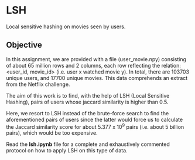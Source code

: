 # LSH
Local sensitive hashing on movies seen by users.

## Objective
In this assignment, we are provided with a file (user_movie.npy) consisting of about 65 million rows and 2 columns, each row reflecting the relation: <user_id, movie_id> (i.e. user x watched movie y). In total, there are 103703 unique users, and 17700 unique movies. This data comprehends an extract from the Netflix challenge. 

The aim of this work is to find, with the help of LSH (Local Sensitive Hashing), pairs of users whose jaccard similarity is higher than 0.5.

Here, we resort to LSH instead of the brute-force search to find the aforementioned pairs of users since the latter would force us to calculate the Jaccard similarity score for about 5.377 x 10<sup>9</sup> pairs (i.e. about 5 billion pairs), which would be too expensive.

Read the **lsh.ipynb** file for a complete and exhaustively commented protocol on how to apply LSH on this type of data.
